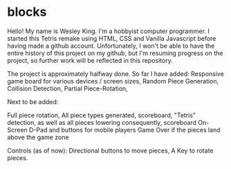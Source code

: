 # blocks

Hello! My name is Wesley King. I'm a hobbyist computer programmer.
I started this Tetris remake using HTML, CSS and Vanilla Javascript before having made a github account.
Unfortunately, I won't be able to have the entire history of this project on my github, but I'm resuming progress on the project, so further work will be reflected in this repository.

The project is approximately halfway done. 
So far I have added:
Responsive game board for various devices / screen sizes,
Random Piece Generation,
Collision Detection,
Partial Piece-Rotation,

Next to be added:

Full piece rotation,
All piece types generated,
scoreboard,
"Tetris" detection, as well as all pieces lowering consequently,
scoreboard
On-Screen D-Pad and buttons for mobile players
Game Over if the pieces land above the game zone

Controls (as of now):
Directional buttons to move pieces,
A Key to rotate pieces.

